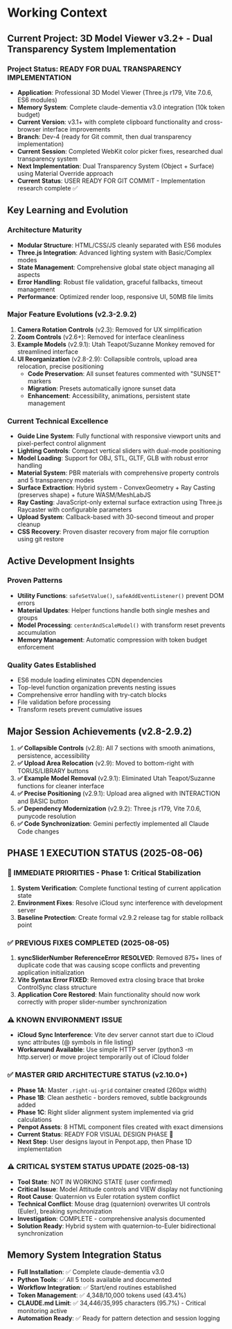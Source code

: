 # Working Context

## Current Project: 3D Model Viewer v3.2+ - Dual Transparency System Implementation

### Project Status: READY FOR DUAL TRANSPARENCY IMPLEMENTATION
- **Application**: Professional 3D Model Viewer (Three.js r179, Vite 7.0.6, ES6 modules)  
- **Memory System**: Complete claude-dementia v3.0 integration (10k token budget)
- **Current Version**: v3.1+ with complete clipboard functionality and cross-browser interface improvements
- **Branch**: Dev-4 (ready for Git commit, then dual transparency implementation)
- **Current Session**: Completed WebKit color picker fixes, researched dual transparency system
- **Next Implementation**: Dual Transparency System (Object + Surface) using Material Override approach
- **Current Status**: USER READY FOR GIT COMMIT - Implementation research complete ✅

## Key Learning and Evolution

### Architecture Maturity
- **Modular Structure**: HTML/CSS/JS cleanly separated with ES6 modules
- **Three.js Integration**: Advanced lighting system with Basic/Complex modes
- **State Management**: Comprehensive global state object managing all aspects
- **Error Handling**: Robust file validation, graceful fallbacks, timeout management
- **Performance**: Optimized render loop, responsive UI, 50MB file limits

### Major Feature Evolutions (v2.3-2.9.2)
1. **Camera Rotation Controls** (v2.3): Removed for UX simplification
2. **Zoom Controls** (v2.6+): Removed for interface cleanliness
3. **Example Models** (v2.9.1): Utah Teapot/Suzanne Monkey removed for streamlined interface
4. **UI Reorganization** (v2.8-2.9): Collapsible controls, upload area relocation, precise positioning
   - **Code Preservation**: All sunset features commented with "SUNSET" markers
   - **Migration**: Presets automatically ignore sunset data
   - **Enhancement**: Accessibility, animations, persistent state management

### Current Technical Excellence
- **Guide Line System**: Fully functional with responsive viewport units and pixel-perfect control alignment
- **Lighting Controls**: Compact vertical sliders with dual-mode positioning
- **Model Loading**: Support for OBJ, STL, GLTF, GLB with robust error handling
- **Material System**: PBR materials with comprehensive property controls and 5 transparency modes
- **Surface Extraction**: Hybrid system - ConvexGeometry + Ray Casting (preserves shape) + future WASM/MeshLabJS
- **Ray Casting**: JavaScript-only external surface extraction using Three.js Raycaster with configurable parameters
- **Upload System**: Callback-based with 30-second timeout and proper cleanup
- **CSS Recovery**: Proven disaster recovery from major file corruption using git restore

## Active Development Insights

### Proven Patterns
- **Utility Functions**: `safeSetValue()`, `safeAddEventListener()` prevent DOM errors
- **Material Updates**: Helper functions handle both single meshes and groups
- **Model Processing**: `centerAndScaleModel()` with transform reset prevents accumulation
- **Memory Management**: Automatic compression with token budget enforcement

### Quality Gates Established
- ES6 module loading eliminates CDN dependencies
- Top-level function organization prevents nesting issues
- Comprehensive error handling with try-catch blocks
- File validation before processing
- Transform resets prevent cumulative issues

## Major Session Achievements (v2.8-2.9.2)
1. **✅ Collapsible Controls** (v2.8): All 7 sections with smooth animations, persistence, accessibility
2. **✅ Upload Area Relocation** (v2.9): Moved to bottom-right with TORUS/LIBRARY buttons
3. **✅ Example Model Removal** (v2.9.1): Eliminated Utah Teapot/Suzanne functions for cleaner interface
4. **✅ Precise Positioning** (v2.9.1): Upload area aligned with INTERACTION and BASIC button
5. **✅ Dependency Modernization** (v2.9.2): Three.js r179, Vite 7.0.6, punycode resolution
6. **✅ Code Synchronization**: Gemini perfectly implemented all Claude Code changes

## PHASE 1 EXECUTION STATUS (2025-08-06)

### 🎯 IMMEDIATE PRIORITIES - Phase 1: Critical Stabilization
1. **System Verification**: Complete functional testing of current application state
2. **Environment Fixes**: Resolve iCloud sync interference with development server  
3. **Baseline Protection**: Create formal v2.9.2 release tag for stable rollback point

### ✅ PREVIOUS FIXES COMPLETED (2025-08-05)
1. **syncSliderNumber ReferenceError RESOLVED**: Removed 875+ lines of duplicate code that was causing scope conflicts and preventing application initialization
2. **Vite Syntax Error FIXED**: Removed extra closing brace that broke ControlSync class structure  
3. **Application Core Restored**: Main functionality should now work correctly with proper slider-number synchronization

### ⚠️ KNOWN ENVIRONMENT ISSUE
- **iCloud Sync Interference**: Vite dev server cannot start due to iCloud sync attributes (@ symbols in file listing)
- **Workaround Available**: Use simple HTTP server (python3 -m http.server) or move project temporarily out of iCloud folder

### ✅ MASTER GRID ARCHITECTURE STATUS (v2.10.0+)
- **Phase 1A**: Master `.right-ui-grid` container created (260px width)
- **Phase 1B**: Clean aesthetic - borders removed, subtle backgrounds added
- **Phase 1C**: Right slider alignment system implemented via grid calculations
- **Penpot Assets**: 8 HTML component files created with exact dimensions
- **Current Status**: READY FOR VISUAL DESIGN PHASE 🎨
- **Next Step**: User designs layout in Penpot.app, then Phase 1D implementation

### ⚠️ CRITICAL SYSTEM STATUS UPDATE (2025-08-13)
- **Tool State**: NOT IN WORKING STATE (user confirmed)
- **Critical Issue**: Model Attitude controls and VIEW display not functioning
- **Root Cause**: Quaternion vs Euler rotation system conflict
- **Technical Conflict**: Mouse drag (quaternion) overwrites UI controls (Euler), breaking synchronization
- **Investigation**: COMPLETE - comprehensive analysis documented
- **Solution Ready**: Hybrid system with quaternion-to-Euler bidirectional synchronization

## Memory System Integration Status
- **Full Installation**: ✅ Complete claude-dementia v3.0
- **Python Tools**: ✅ All 5 tools available and documented
- **Workflow Integration**: ✅ Start/end routines established
- **Token Management**: ✅ 4,348/10,000 tokens used (43.4%)
- **CLAUDE.md Limit**: ✅ 34,446/35,995 characters (95.7%) - Critical monitoring active
- **Automation Ready**: ✅ Ready for pattern detection and session logging
